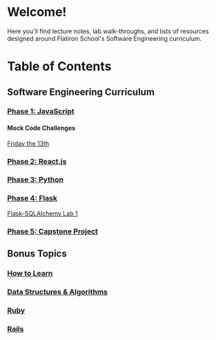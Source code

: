 # Welcome!

Here you'll find lecture notes, lab walk-throughs, and lists of resources designed around Flatiron School's Software Engineering curriculum.

# Table of Contents
## Software Engineering Curriculum
### [Phase 1: JavaScript](https://github.com/charliekozey/flatiron-lesson-plans/tree/main/JavaScript) 
#### Mock Code Challenges
[Friday the 13th](https://github.com/charliekozey/friday-the-13th)
### [Phase 2: React.js](https://github.com/charliekozey/flatiron-lesson-plans/tree/main/React.js)
### [Phase 3: Python](https://github.com/charliekozey/flatiron-lesson-plans/tree/main/Python)
### [Phase 4: Flask](https://github.com/charliekozey/flatiron-lesson-plans/tree/main/Flask)
[Flask-SQLAlchemy Lab 1](https://github.com/charliekozey/flask-sqlalchemy-lab-1)
### [Phase 5: Capstone Project](https://github.com/charliekozey/flatiron-lesson-plans/tree/main/Capstone)
## Bonus Topics
### [How to Learn](https://github.com/charliekozey/flatiron-lesson-plans/tree/main/How-To-Learn)
### [Data Structures & Algorithms](https://github.com/charliekozey/flatiron-lesson-plans/tree/main/Data-Structures-and-Algorithms)
### [Ruby](https://github.com/charliekozey/flatiron-lesson-plans/tree/main/Ruby)
### [Rails](https://github.com/charliekozey/flatiron-lesson-plans/tree/main/Rails)
